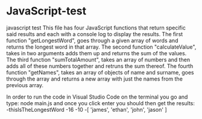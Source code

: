 # JavaScript-test
javascript test
This file has four JavaScript functions that return specific said results and each with a console log to display the results. 
The first function "getLongestWord", goes through a given array of words and returns the longest word in that array.
The second function "calculateValue", takes in two arguments adds them up and returns the sum of the values.
The third function "sumTotalAmount", takes an array of numbers and then adds all of these numbers together and retruns the sum thereof.
The fourth function "getNames", takes an array of objects of name and surname, goes through the array and returns a new array with just the names from the previous array.

In order to run the code in Visual Studio Code on the terminal you go and type: node main.js and once you click enter you should then get the results:
-thisIsTheLongestWord
-16
-10
-[ 'james', 'ethan', 'john', 'jason' ]
